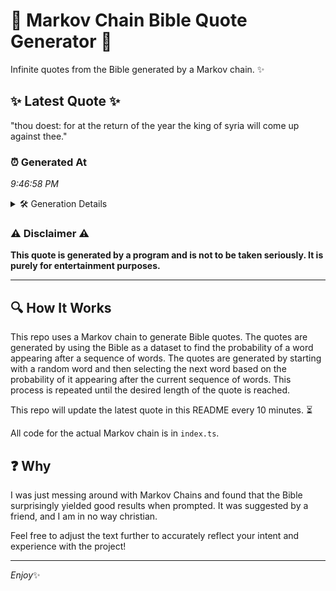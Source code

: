 # 📖 Markov Chain Bible Quote Generator 📖

Infinite quotes from the Bible generated by a Markov chain. ✨

## ✨ Latest Quote ✨
"thou doest: for at the return of the year the king of syria will come up against thee."

### ⏰ Generated At
*9:46:58 PM*

<details>
    <summary>🛠️ Generation Details</summary>
    <p>
        <strong>🌱 Seed:</strong> thou<br>
        <strong>🔄 Iterations:</strong> 17<br>
        <strong>📜 Context History:</strong><br>[ thou ]: doest:<br>[ thou, doest: ]: for<br>[ thou, doest:, for ]: at<br>[ thou, doest:, for, at ]: the<br>[ thou, doest:, for, at, the ]: return<br>[ thou, doest:, for, at, the, return ]: of<br>[ doest:, for, at, the, return, of ]: the<br>[ for, at, the, return, of, the ]: year<br>[ at, the, return, of, the, year ]: the<br>[ the, return, of, the, year, the ]: king<br>[ return, of, the, year, the, king ]: of<br>[ of, the, year, the, king, of ]: syria<br>[ the, year, the, king, of, syria ]: will<br>[ year, the, king, of, syria, will ]: come<br>[ the, king, of, syria, will, come ]: up<br>[ king, of, syria, will, come, up ]: against<br>[ of, syria, will, come, up, against ]: thee.<br>
    </p>
</details>

### ⚠️ Disclaimer ⚠️
**This quote is generated by a program and is not to be taken seriously. It is purely for entertainment purposes.**

---

## 🔍 How It Works

This repo uses a Markov chain to generate Bible quotes. The quotes are generated by using the Bible as a dataset to find the probability of a word appearing after a sequence of words. The quotes are generated by starting with a random word and then selecting the next word based on the probability of it appearing after the current sequence of words. This process is repeated until the desired length of the quote is reached.

This repo will update the latest quote in this README every 10 minutes. ⏳

All code for the actual Markov chain is in `index.ts`.

## ❓ Why

I was just messing around with Markov Chains and found that the Bible surprisingly yielded good results when prompted. 
It was suggested by a friend, and I am in no way christian.

Feel free to adjust the text further to accurately reflect your intent and experience with the project!

---

*Enjoy*✨

